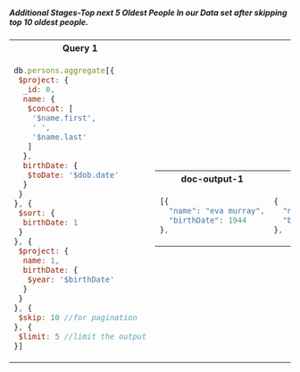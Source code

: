 ##### Additional Stages-Top next 5 Oldest People In our Data set after skipping top 10 oldest people.

<table>
<tr>
<th>Query 1</th>
<th> Output </th>

</tr>

<tr> 
<td>

```js
db.persons.aggregate[{
 $project: {
  _id: 0,
  name: {
   $concat: [
    '$name.first',
    ' ',
    '$name.last'
   ]
  },
  birthDate: {
   $toDate: '$dob.date'
  }
 }
}, {
 $sort: {
  birthDate: 1
 }
}, {
 $project: {
  name: 1,
  birthDate: {
   $year: '$birthDate'
  }
 }
}, {
 $skip: 10 //for pagination
}, {
 $limit: 5 //limit the output
}]

```
</td>

<td>

<table>
<tr>
<th>doc-output-1</th>
<th>doc-output-2</th>
<th>doc-output-3</th>
<th>doc-output-4</th>
<th>doc-output-5</th>
</tr>

<tr>
<td>

```js
[{
  "name": "eva murray",
  "birthDate": 1944
},
```
</td>
<td>

```js
{
  "name": "elena chevalier",
  "birthDate": 1944
},

```

</td>
<td>

```js
{
  "name": "gretchen schmidtke",
  "birthDate": 1944
},

```

</td>
<td>

```js
{
  "name": "joseph thomas",
  "birthDate": 1944
},
```
</td>
<td>

```js
{
  "name": "sarah lee",
  "birthDate": 1944
}]
```

</td>
</tr>
</table>
